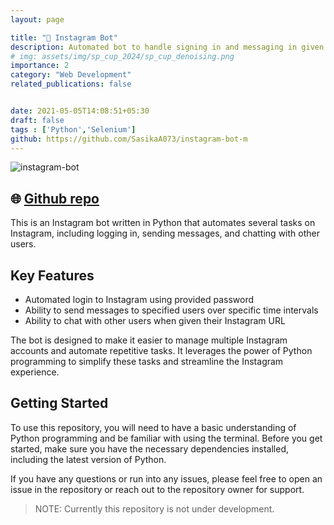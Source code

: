 ```yaml
---
layout: page

title: "🤖 Instagram Bot"
description: Automated bot to handle signing in and messaging in given intervals in Instagram using Selenium (Python)
# img: assets/img/sp_cup_2024/sp_cup_denoising.png
importance: 2
category: "Web Development"
related_publications: false


date: 2021-05-05T14:08:51+05:30
draft: false
tags : ['Python','Selenium']
github: https://github.com/SasikaA073/instagram-bot-m
---
```


![instagram-bot](https://www.bestproxyreviews.com/wp-content/uploads/2020/10/Best-Instagram-Bots.jpg)

## 🌐 [Github repo](https://github.com/SasikaA073/instagram-bot-m)

This is an Instagram bot written in Python that automates several tasks on Instagram, including logging in, sending messages, and chatting with other users.

## Key Features
- Automated login to Instagram using provided password
- Ability to send messages to specified users over specific time intervals
- Ability to chat with other users when given their Instagram URL

The bot is designed to make it easier to manage multiple Instagram accounts and automate repetitive tasks. It leverages the power of Python programming to simplify these tasks and streamline the Instagram experience.

## Getting Started
To use this repository, you will need to have a basic understanding of Python programming and be familiar with using the terminal. Before you get started, make sure you have the necessary dependencies installed, including the latest version of Python.

If you have any questions or run into any issues, please feel free to open an issue in the repository or reach out to the repository owner for support.

> NOTE: Currently this repository is not under development.
